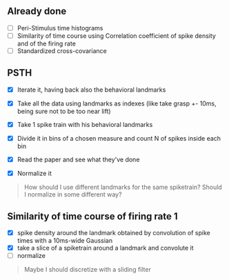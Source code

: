 ## Already done

- [ ] Peri-Stimulus time histograms
- [ ] Similarity of time course using Correlation coefficient of spike density and of the firing rate
- [ ] Standardized cross-covariance

## PSTH

- [x] Iterate it, having back also the behavioral landmarks
- [x] Take all the data using landmarks as indexes (like take grasp +- 10ms, being sure not to be too near lift)
- [x] Take 1 spike train with his behavioral landmarks
- [x] Divide it in bins of a chosen measure and count N of spikes inside each bin
- [x] Read the paper and see what they've done

- [x] Normalize it

> How should I use different landmarks for the same spiketrain?
> Should I normalize in some different way?


## Similarity of time course of firing rate 1

- [x] spike density around the landmark obtained by convolution of spike times with a 10ms-wide Gaussian
- [x] take a slice of a spiketrain around a landmark and convolute it
- [ ] normalize
> Maybe I should discretize with a sliding filter